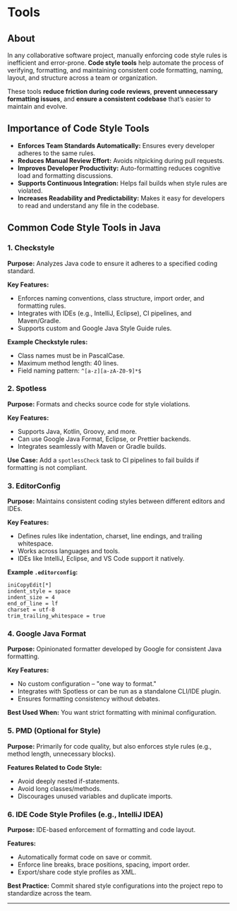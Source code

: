 # Tools

## About

In any collaborative software project, manually enforcing code style rules is inefficient and error-prone. **Code style tools** help automate the process of verifying, formatting, and maintaining consistent code formatting, naming, layout, and structure across a team or organization.

These tools **reduce friction during code reviews**, **prevent unnecessary formatting issues**, and **ensure a consistent codebase** that’s easier to maintain and evolve.

## Importance of Code Style Tools

* **Enforces Team Standards Automatically:** Ensures every developer adheres to the same rules.
* **Reduces Manual Review Effort:** Avoids nitpicking during pull requests.
* **Improves Developer Productivity:** Auto-formatting reduces cognitive load and formatting discussions.
* **Supports Continuous Integration:** Helps fail builds when style rules are violated.
* **Increases Readability and Predictability:** Makes it easy for developers to read and understand any file in the codebase.

## Common Code Style Tools in Java

### 1. **Checkstyle**

**Purpose:** Analyzes Java code to ensure it adheres to a specified coding standard.

**Key Features:**

* Enforces naming conventions, class structure, import order, and formatting rules.
* Integrates with IDEs (e.g., IntelliJ, Eclipse), CI pipelines, and Maven/Gradle.
* Supports custom and Google Java Style Guide rules.

**Example Checkstyle rules:**

* Class names must be in PascalCase.
* Maximum method length: 40 lines.
* Field naming pattern: `^[a-z][a-zA-Z0-9]*$`

### 2. **Spotless**

**Purpose:** Formats and checks source code for style violations.

**Key Features:**

* Supports Java, Kotlin, Groovy, and more.
* Can use Google Java Format, Eclipse, or Prettier backends.
* Integrates seamlessly with Maven or Gradle builds.

**Use Case:** Add a `spotlessCheck` task to CI pipelines to fail builds if formatting is not compliant.

### 3. **EditorConfig**

**Purpose:** Maintains consistent coding styles between different editors and IDEs.

**Key Features:**

* Defines rules like indentation, charset, line endings, and trailing whitespace.
* Works across languages and tools.
* IDEs like IntelliJ, Eclipse, and VS Code support it natively.

**Example `.editorconfig`:**

```
iniCopyEdit[*]
indent_style = space
indent_size = 4
end_of_line = lf
charset = utf-8
trim_trailing_whitespace = true
```

### 4. **Google Java Format**

**Purpose:** Opinionated formatter developed by Google for consistent Java formatting.

**Key Features:**

* No custom configuration – "one way to format."
* Integrates with Spotless or can be run as a standalone CLI/IDE plugin.
* Ensures formatting consistency without debates.

**Best Used When:** You want strict formatting with minimal configuration.

### 5. **PMD (Optional for Style)**

**Purpose:** Primarily for code quality, but also enforces style rules (e.g., method length, unnecessary blocks).

**Features Related to Code Style:**

* Avoid deeply nested if-statements.
* Avoid long classes/methods.
* Discourages unused variables and duplicate imports.

### 6. **IDE Code Style Profiles (e.g., IntelliJ IDEA)**

**Purpose:** IDE-based enforcement of formatting and code layout.

**Features:**

* Automatically format code on save or commit.
* Enforce line breaks, brace positions, spacing, import order.
* Export/share code style profiles as XML.

**Best Practice:** Commit shared style configurations into the project repo to standardize across the team.

***

###



